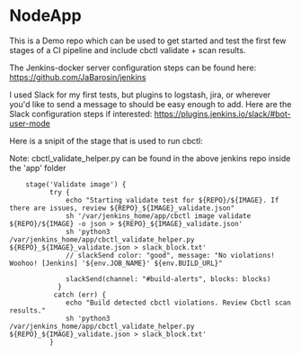 # NodeApp

This is a Demo repo which can be used to get started and test the first few stages of a CI pipeline and include cbctl validate + scan results.

The Jenkins-docker server configuration steps can be found here: https://github.com/JaBarosin/jenkins

I used Slack for my first tests, but plugins to logstash, jira, or wherever you'd like to send a message to should be easy enough to add.  Here are the Slack configuration steps if interested: https://plugins.jenkins.io/slack/#bot-user-mode

Here is a snipit of the stage that is used to run cbctl:

Note: cbctl_validate_helper.py can be found in the above jenkins repo inside the 'app' folder

```
    stage('Validate image') {
          try {
              echo "Starting validate test for ${REPO}/${IMAGE}. If there are issues, review ${REPO}_${IMAGE}_validate.json"
              sh '/var/jenkins_home/app/cbctl image validate ${REPO}/${IMAGE} -o json > ${REPO}_${IMAGE}_validate.json'
              sh 'python3 /var/jenkins_home/app/cbctl_validate_helper.py ${REPO}_${IMAGE}_validate.json > slack_block.txt' 
              // slackSend color: "good", message: "No violations! Woohoo! [Jenkins] '${env.JOB_NAME}' ${env.BUILD_URL}"  
               
              slackSend(channel: "#build-alerts", blocks: blocks)
            } 
           catch (err) { 
              echo "Build detected cbctl violations. Review Cbctl scan results." 
              sh 'python3 /var/jenkins_home/app/cbctl_validate_helper.py ${REPO}_${IMAGE}_validate.json > slack_block.txt'
          }
```

